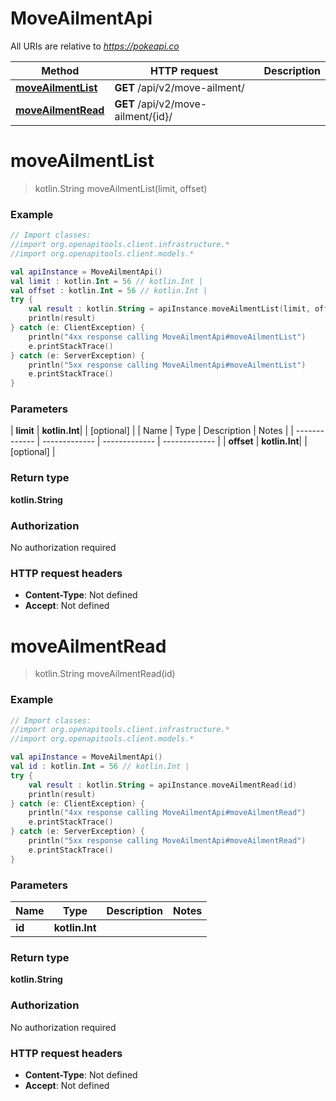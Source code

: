 # MoveAilmentApi

All URIs are relative to *https://pokeapi.co*

| Method | HTTP request | Description |
| ------------- | ------------- | ------------- |
| [**moveAilmentList**](MoveAilmentApi.md#moveAilmentList) | **GET** /api/v2/move-ailment/ |  |
| [**moveAilmentRead**](MoveAilmentApi.md#moveAilmentRead) | **GET** /api/v2/move-ailment/{id}/ |  |


<a id="moveAilmentList"></a>
# **moveAilmentList**
> kotlin.String moveAilmentList(limit, offset)



### Example
```kotlin
// Import classes:
//import org.openapitools.client.infrastructure.*
//import org.openapitools.client.models.*

val apiInstance = MoveAilmentApi()
val limit : kotlin.Int = 56 // kotlin.Int | 
val offset : kotlin.Int = 56 // kotlin.Int | 
try {
    val result : kotlin.String = apiInstance.moveAilmentList(limit, offset)
    println(result)
} catch (e: ClientException) {
    println("4xx response calling MoveAilmentApi#moveAilmentList")
    e.printStackTrace()
} catch (e: ServerException) {
    println("5xx response calling MoveAilmentApi#moveAilmentList")
    e.printStackTrace()
}
```

### Parameters
| **limit** | **kotlin.Int**|  | [optional] |
| Name | Type | Description  | Notes |
| ------------- | ------------- | ------------- | ------------- |
| **offset** | **kotlin.Int**|  | [optional] |

### Return type

**kotlin.String**

### Authorization

No authorization required

### HTTP request headers

 - **Content-Type**: Not defined
 - **Accept**: Not defined

<a id="moveAilmentRead"></a>
# **moveAilmentRead**
> kotlin.String moveAilmentRead(id)



### Example
```kotlin
// Import classes:
//import org.openapitools.client.infrastructure.*
//import org.openapitools.client.models.*

val apiInstance = MoveAilmentApi()
val id : kotlin.Int = 56 // kotlin.Int | 
try {
    val result : kotlin.String = apiInstance.moveAilmentRead(id)
    println(result)
} catch (e: ClientException) {
    println("4xx response calling MoveAilmentApi#moveAilmentRead")
    e.printStackTrace()
} catch (e: ServerException) {
    println("5xx response calling MoveAilmentApi#moveAilmentRead")
    e.printStackTrace()
}
```

### Parameters
| Name | Type | Description  | Notes |
| ------------- | ------------- | ------------- | ------------- |
| **id** | **kotlin.Int**|  | |

### Return type

**kotlin.String**

### Authorization

No authorization required

### HTTP request headers

 - **Content-Type**: Not defined
 - **Accept**: Not defined

